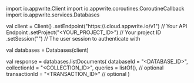 import io.appwrite.Client
import io.appwrite.coroutines.CoroutineCallback
import io.appwrite.services.Databases

val client = Client()
    .setEndpoint("https://<REGION>.cloud.appwrite.io/v1") // Your API Endpoint
    .setProject("<YOUR_PROJECT_ID>") // Your project ID
    .setSession("") // The user session to authenticate with

val databases = Databases(client)

val response = databases.listDocuments(
    databaseId = "<DATABASE_ID>",
    collectionId = "<COLLECTION_ID>",
    queries = listOf(), // optional
    transactionId = "<TRANSACTION_ID>" // optional
)
